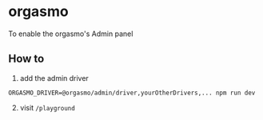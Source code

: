 # orgasmo

To enable the orgasmo's Admin panel

## How to

1. add the admin driver

```
ORGASMO_DRIVER=@orgasmo/admin/driver,yourOtherDrivers,... npm run dev
```

2. visit `/playground`

